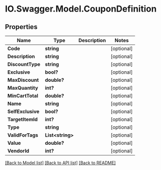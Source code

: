 # IO.Swagger.Model.CouponDefinition
## Properties

Name | Type | Description | Notes
------------ | ------------- | ------------- | -------------
**Code** | **string** |  | [optional] 
**Description** | **string** |  | [optional] 
**DiscountType** | **string** |  | [optional] 
**Exclusive** | **bool?** |  | [optional] 
**MaxDiscount** | **double?** |  | [optional] 
**MaxQuantity** | **int?** |  | [optional] 
**MinCartTotal** | **double?** |  | [optional] 
**Name** | **string** |  | [optional] 
**SelfExclusive** | **bool?** |  | [optional] 
**TargetItemId** | **int?** |  | [optional] 
**Type** | **string** |  | [optional] 
**ValidForTags** | **List&lt;string&gt;** |  | [optional] 
**Value** | **double?** |  | [optional] 
**VendorId** | **int?** |  | [optional] 

[[Back to Model list]](../README.md#documentation-for-models) [[Back to API list]](../README.md#documentation-for-api-endpoints) [[Back to README]](../README.md)

